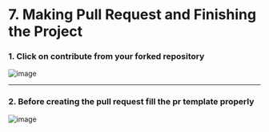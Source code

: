 # 7. Making Pull Request and Finishing the Project

### 1. Click on contribute from your forked repository


![image](https://user-images.githubusercontent.com/74975876/145542067-0e71d661-c483-48ab-9ac1-75dca4aedd5d.png)

<hr/>

### 2. Before creating the pull request fill the pr template properly

![image](https://user-images.githubusercontent.com/74975876/145542890-f9fbc960-40f4-4d1f-aa38-d9b127d66e65.png)
